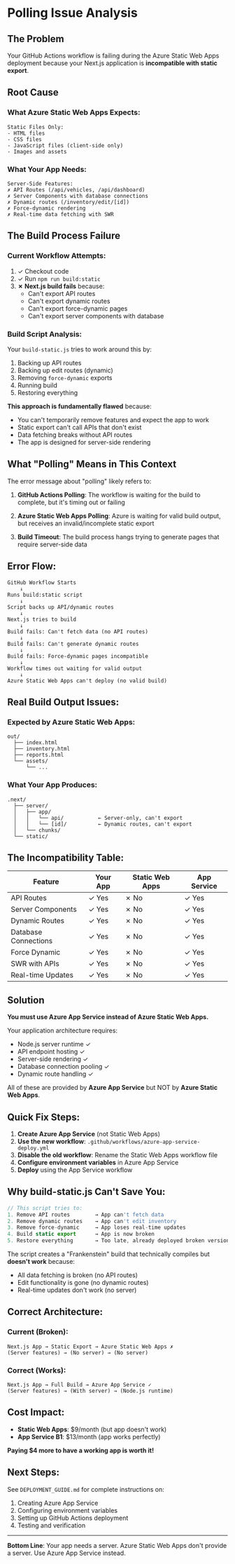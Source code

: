# Polling Issue Analysis

## The Problem

Your GitHub Actions workflow is failing during the Azure Static Web Apps deployment because your Next.js application is **incompatible with static export**.

## Root Cause

### What Azure Static Web Apps Expects:
```
Static Files Only:
- HTML files
- CSS files  
- JavaScript files (client-side only)
- Images and assets
```

### What Your App Needs:
```
Server-Side Features:
✗ API Routes (/api/vehicles, /api/dashboard)
✗ Server Components with database connections
✗ Dynamic routes (/inventory/edit/[id])
✗ Force-dynamic rendering
✗ Real-time data fetching with SWR
```

## The Build Process Failure

### Current Workflow Attempts:
1. ✓ Checkout code
2. ✓ Run `npm run build:static`
3. **✗ Next.js build fails** because:
   - Can't export API routes
   - Can't export dynamic routes  
   - Can't export force-dynamic pages
   - Can't export server components with database

### Build Script Analysis:

Your `build-static.js` tries to work around this by:
1. Backing up API routes
2. Backing up edit routes (dynamic)
3. Removing `force-dynamic` exports
4. Running build
5. Restoring everything

**This approach is fundamentally flawed** because:
- You can't temporarily remove features and expect the app to work
- Static export can't call APIs that don't exist
- Data fetching breaks without API routes
- The app is designed for server-side rendering

## What "Polling" Means in This Context

The error message about "polling" likely refers to:

1. **GitHub Actions Polling**: The workflow is waiting for the build to complete, but it's timing out or failing

2. **Azure Static Web Apps Polling**: Azure is waiting for valid build output, but receives an invalid/incomplete static export

3. **Build Timeout**: The build process hangs trying to generate pages that require server-side data

## Error Flow:

```
GitHub Workflow Starts
    ↓
Runs build:static script
    ↓
Script backs up API/dynamic routes
    ↓
Next.js tries to build
    ↓
Build fails: Can't fetch data (no API routes)
    ↓
Build fails: Can't generate dynamic routes
    ↓
Build fails: Force-dynamic pages incompatible
    ↓
Workflow times out waiting for valid output
    ↓
Azure Static Web Apps can't deploy (no valid build)
```

## Real Build Output Issues:

### Expected by Azure Static Web Apps:
```
out/
  ├── index.html
  ├── inventory.html
  ├── reports.html
  └── assets/
      └── ...
```

### What Your App Produces:
```
.next/
  ├── server/
  │   ├── app/
  │   │   └── api/           ← Server-only, can't export
  │   │   └── [id]/          ← Dynamic routes, can't export
  │   └── chunks/
  └── static/
```

## The Incompatibility Table:

| Feature | Your App | Static Web Apps | App Service |
|---------|----------|-----------------|-------------|
| API Routes | ✓ Yes | ✗ No | ✓ Yes |
| Server Components | ✓ Yes | ✗ No | ✓ Yes |
| Dynamic Routes | ✓ Yes | ✗ No | ✓ Yes |
| Database Connections | ✓ Yes | ✗ No | ✓ Yes |
| Force Dynamic | ✓ Yes | ✗ No | ✓ Yes |
| SWR with APIs | ✓ Yes | ✗ No | ✓ Yes |
| Real-time Updates | ✓ Yes | ✗ No | ✓ Yes |

## Solution

**You must use Azure App Service instead of Azure Static Web Apps.**

Your application architecture requires:
- Node.js server runtime ✓
- API endpoint hosting ✓
- Server-side rendering ✓
- Database connection pooling ✓
- Dynamic route handling ✓

All of these are provided by **Azure App Service** but NOT by **Azure Static Web Apps**.

## Quick Fix Steps:

1. **Create Azure App Service** (not Static Web Apps)
2. **Use the new workflow**: `.github/workflows/azure-app-service-deploy.yml`
3. **Disable the old workflow**: Rename the Static Web Apps workflow file
4. **Configure environment variables** in Azure App Service
5. **Deploy** using the App Service workflow

## Why build-static.js Can't Save You:

```javascript
// This script tries to:
1. Remove API routes        → App can't fetch data
2. Remove dynamic routes    → App can't edit inventory
3. Remove force-dynamic     → App loses real-time updates
4. Build static export      → App is now broken
5. Restore everything       → Too late, already deployed broken version
```

The script creates a "Frankenstein" build that technically compiles but **doesn't work** because:
- All data fetching is broken (no API routes)
- Edit functionality is gone (no dynamic routes)
- Real-time updates don't work (no server)

## Correct Architecture:

### Current (Broken):
```
Next.js App → Static Export → Azure Static Web Apps ✗
(Server features) → (No server) → (No server)
```

### Correct (Works):
```
Next.js App → Full Build → Azure App Service ✓
(Server features) → (With server) → (Node.js runtime)
```

## Cost Impact:

- **Static Web Apps**: $9/month (but app doesn't work)
- **App Service B1**: $13/month (app works perfectly)

**Paying $4 more to have a working app is worth it!**

## Next Steps:

See `DEPLOYMENT_GUIDE.md` for complete instructions on:
1. Creating Azure App Service
2. Configuring environment variables
3. Setting up GitHub Actions deployment
4. Testing and verification

---

**Bottom Line**: Your app needs a server. Azure Static Web Apps don't provide a server. Use Azure App Service instead.

